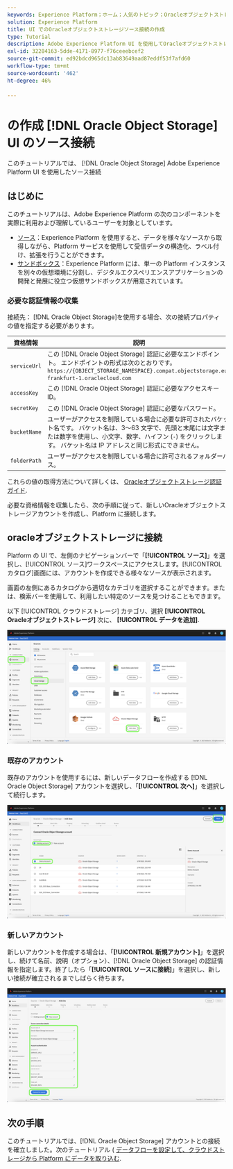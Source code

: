 ```yaml
---
keywords: Experience Platform；ホーム；人気のトピック；Oracleオブジェクトストレージ；oracleオブジェクトストレージ
solution: Experience Platform
title: UI でのOracleオブジェクトストレージソース接続の作成
type: Tutorial
description: Adobe Experience Platform UI を使用してOracleオブジェクトストレージソース接続を作成する方法を説明します。
exl-id: 32284163-5dde-4171-8977-f76ceeebcef2
source-git-commit: ed92bdcd965dc13ab83649aad87eddf53f7afd60
workflow-type: tm+mt
source-wordcount: '462'
ht-degree: 46%

---
```


# の作成 [!DNL Oracle Object Storage] UI のソース接続

このチュートリアルでは、 [!DNL Oracle Object Storage] Adobe Experience Platform UI を使用したソース接続

## はじめに

このチュートリアルは、Adobe Experience Platform の次のコンポーネントを実際に利用および理解しているユーザーを対象としています。

* [ソース](../../../../home.md)：Experience Platform を使用すると、データを様々なソースから取得しながら、Platform サービスを使用して受信データの構造化、ラベル付け、拡張を行うことができます。
* [サンドボックス](../../../../../sandboxes/home.md)：Experience Platform には、単一の Platform インスタンスを別々の仮想環境に分割し、デジタルエクスペリエンスアプリケーションの開発と発展に役立つ仮想サンドボックスが用意されています。

### 必要な認証情報の収集

接続先： [!DNL Oracle Object Storage]を使用する場合、次の接続プロパティの値を指定する必要があります。

| 資格情報 | 説明 |
| ---------- | ----------- |
| `serviceUrl` | この [!DNL Oracle Object Storage] 認証に必要なエンドポイント。 エンドポイントの形式は次のとおりです。 `https://{OBJECT_STORAGE_NAMESPACE}.compat.objectstorage.eu-frankfurt-1.oraclecloud.com` |
| `accessKey` | この [!DNL Oracle Object Storage] 認証に必要なアクセスキー ID。 |
| `secretKey` | この [!DNL Oracle Object Storage] 認証に必要なパスワード。 |
| `bucketName` | ユーザーがアクセスを制限している場合に必要な許可されたバケット名です。 バケット名は、3～63 文字で、先頭と末尾には文字または数字を使用し、小文字、数字、ハイフン (`-`) をクリックします。 バケット名は IP アドレスと同じ形式にできません。 |
| `folderPath` | ユーザーがアクセスを制限している場合に許可されるフォルダーパス。 |

これらの値の取得方法について詳しくは、 [Oracleオブジェクトストレージ認証ガイド](https://docs.oracle.com/en-us/iaas/Content/Identity/Concepts/usercredentials.htm#User_Credentials).

必要な資格情報を収集したら、次の手順に従って、新しいOracleオブジェクトストレージアカウントを作成し、Platform に接続します。

## oracleオブジェクトストレージに接続

Platform の UI で、左側のナビゲーションバーで「**[!UICONTROL ソース]**」を選択し、[!UICONTROL ソース]ワークスペースにアクセスします。[!UICONTROL カタログ]画面には、アカウントを作成できる様々なソースが表示されます。

画面の左側にあるカタログから適切なカテゴリを選択することができます。または、検索バーを使用して、利用したい特定のソースを見つけることもできます。

以下 [!UICONTROL クラウドストレージ] カテゴリ、選択 **[!UICONTROL Oracleオブジェクトストレージ]** 次に、 **[!UICONTROL データを追加]**.

![カタログ](../../../../images/tutorials/create/oracle-object-storage/catalog.png)

### 既存のアカウント

既存のアカウントを使用するには、新しいデータフローを作成する [!DNL Oracle Object Storage] アカウントを選択し、「**[!UICONTROL 次へ]**」を選択して続行します。

![既存](../../../../images/tutorials/create/oracle-object-storage/existing.png)

### 新しいアカウント

新しいアカウントを作成する場合は、「**[!UICONTROL 新規アカウント]**」を選択し、続けて名前、説明（オプション）、[!DNL Oracle Object Storage] の認証情報を指定します。終了したら「**[!UICONTROL ソースに接続]**」を選択し、新しい接続が確立されるまでしばらく待ちます。

![新規](../../../../images/tutorials/create/oracle-object-storage/new.png)

## 次の手順

このチュートリアルでは、[!DNL Oracle Object Storage] アカウントとの接続を確立しました。次のチュートリアル ( [データフローを設定して、クラウドストレージから Platform にデータを取り込む](../../dataflow/batch/cloud-storage.md).
